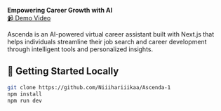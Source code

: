 
**Empowering Career Growth with AI**  
 [📹 Demo Video](https://drive.google.com/file/d/1Fc4paDlUYZvF3QB-jZifmb7Mf8pukeBE/view?usp=sharing)

Ascenda is an AI-powered virtual career assistant built with Next.js that helps individuals streamline their job search and career development through intelligent tools and personalized insights.

## 🧪 Getting Started Locally
```bash
git clone https://github.com/Niiihariiikaa/Ascenda-1
npm install
npm run dev
```



